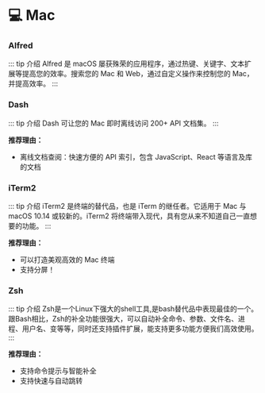 # 💻 Mac

### Alfred [<Badge type="tip" text="传送门" vertical="middle" />](https://www.alfredapp.com)

::: tip 介绍
Alfred 是 macOS 屡获殊荣的应用程序，通过热键、关键字、文本扩展等提高您的效率。搜索您的 Mac 和 Web，通过自定义操作来控制您的 Mac，并提高效率。
:::

### Dash [<Badge type="tip" text="传送门" vertical="middle" />](https://kapeli.com/dash)

::: tip 介绍
Dash 可让您的 Mac 即时离线访问 200+ API 文档集。
:::

**推荐理由：**

- 离线文档查阅：快速方便的 API 索引，包含 JavaScript、React 等语言及库的文档

### iTerm2 [<Badge type="tip" text="传送门" vertical="middle" />](https://iterm2.com/)

::: tip 介绍
iTerm2 是终端的替代品，也是 iTerm 的继任者。它适用于 Mac 与 macOS 10.14 或较新的。iTerm2 将终端带入现代，具有您从来不知道自己一直想要的功能。
:::

**推荐理由：**

- 可以打造美观高效的 Mac 终端
- 支持分屏！

### Zsh [<Badge type="tip" text="传送门" vertical="middle" />](https://ohmyz.sh/)

::: tip 介绍
Zsh是一个Linux下强大的shell工具,是bash替代品中表现最佳的一个。跟Bash相比，Zsh的补全功能很强大，可以自动补全命令、参数、文件名、进程、用户名、变等等，同时还支持插件扩展，能支持更多功能方便我们高效使用。
:::

**推荐理由：**

- 支持命令提示与智能补全
- 支持快速与自动跳转






